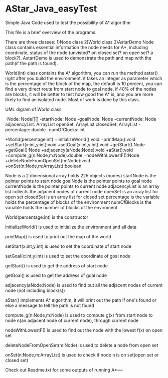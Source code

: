 # AStar_Java_easyTest
Simple Java Code used to test the possibility of A* algorithm

This file is a brief overview of the programs.

There are three classes: 1)Node class 2)World class 3)AstarDemo
Node class contains essential information the node needs for A*, including coordinate, status
of the node (unvisted? on closed set? on open set? a block?). AstartDemo is used to demonstrate
the path and map with the path(if the path is found). 

World(int) class contains the A* algorithm, you can run the method astar() right after you 
build the environment. it takes an integer as parameter which is the percentage of the block
of the map, the default is 10 percent, you can find a very direct route from start node to goal
node, if 40% of the nodes are blocks, it will be better to test how good the A* is, and you are more
likely to find an isolated node. Most of work is done by this class.


UML digram of World class

-Node: Node[][]
-startNode: Node
-goalNode: Node
-currentNode: Node
adjacencyList: ArrayList<Node>
openSet: ArrayList<Node>
closedSet: ArrayList<Node>
-percentage: double
-numOfClocks: int


+World(percentage:int)
+initializeWorld():void
+printMap():void
+setStart(x:int,y:int):void
+setGoal(x:int,y:int):void
+getStart():Node
+getGoal():Node
+adjacency(aNode:Node):void
+aStar():void
+compute_g(n:Node,m:Node):double
+nodeWithLowestF():Node
+deleteNodeFromOpenSet(m:Node):void
+onSet(n:Node,m:ArrayList<Node>):boolean

Node is a 2 dimensional array holds 225 objects (nodes)
startNode is the pointer points to start node
goalNode is the pointer points to goal node
currentNode is the pointer points to current node
adjacencyList is an array list collects the adjacent nodes of current node
openSet is an array list for open set
closedSet is an array list for closed set
percentage is the variable holds the percentage of blocks of the environment
numOfBlocks is the variable holds the number of blocks of the enviroment

World(percentage:int) is the constructor

initializeWorld() is used to initialize the environment and all data

printMap() is used to print out the map of the world

setStart(x:int,y:int) is used to set the coordinate of start node

setGoal(x:int,y:int) is used to set the coordinate of goal node

getStart() is used to get the address of start node

getGoal() is used to get the address of goal node

adjacency(aNode:Node) is used to find out all the adjacent nodes of current node (not including block(s))

aStar() implements A* algorithm, it will print out the path if one's found or else a message to tell the path
is not found

compute_g(n:Node,m:Node) is used to compute g(x) from start node to node n(an adjacent node of current node), through current node

nodeWithLowestF() is used to find out the node with the lowest f(x) on open set

deleteNodeFromOpenSet(m:Node) is used to delete a node from open set

onSet(n:Node,m:ArrayList<Node>) is used to check if node n is on set(open set or closed set)



Check out Readme.txt for some outputs of running A*~~ 
